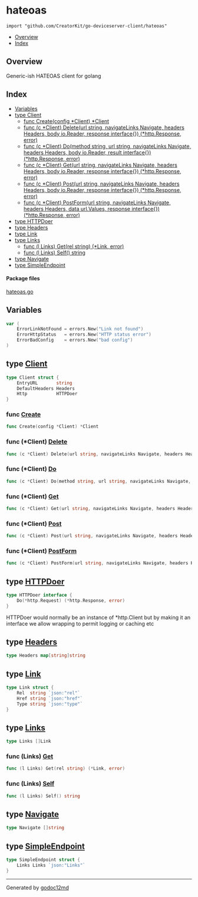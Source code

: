 

# hateoas
`import "github.com/CreatorKit/go-deviceserver-client/hateoas"`

* [Overview](#pkg-overview)
* [Index](#pkg-index)

## <a name="pkg-overview">Overview</a>
Generic-ish HATEOAS client for golang




## <a name="pkg-index">Index</a>
* [Variables](#pkg-variables)
* [type Client](#Client)
  * [func Create(config *Client) *Client](#Create)
  * [func (c *Client) Delete(url string, navigateLinks Navigate, headers Headers, body io.Reader, response interface{}) (*http.Response, error)](#Client.Delete)
  * [func (c *Client) Do(method string, url string, navigateLinks Navigate, headers Headers, body io.Reader, result interface{}) (*http.Response, error)](#Client.Do)
  * [func (c *Client) Get(url string, navigateLinks Navigate, headers Headers, body io.Reader, response interface{}) (*http.Response, error)](#Client.Get)
  * [func (c *Client) Post(url string, navigateLinks Navigate, headers Headers, body io.Reader, response interface{}) (*http.Response, error)](#Client.Post)
  * [func (c *Client) PostForm(url string, navigateLinks Navigate, headers Headers, data url.Values, response interface{}) (*http.Response, error)](#Client.PostForm)
* [type HTTPDoer](#HTTPDoer)
* [type Headers](#Headers)
* [type Link](#Link)
* [type Links](#Links)
  * [func (l Links) Get(rel string) (*Link, error)](#Links.Get)
  * [func (l Links) Self() string](#Links.Self)
* [type Navigate](#Navigate)
* [type SimpleEndpoint](#SimpleEndpoint)


#### <a name="pkg-files">Package files</a>
[hateoas.go](https://github.com/CreatorKit/go-deviceserver-client/blob/master/hateoas/hateoas.go) 



## <a name="pkg-variables">Variables</a>
``` go
var (
    ErrorLinkNotFound = errors.New("Link not found")
    ErrorHttpStatus   = errors.New("HTTP status error")
    ErrorBadConfig    = errors.New("bad config")
)
```



## <a name="Client">type</a> [Client](https://github.com/CreatorKit/go-deviceserver-client/blob/master/hateoas/hateoas.go#L59)
``` go
type Client struct {
    EntryURL       string
    DefaultHeaders Headers
    Http           HTTPDoer
}
```






### <a name="Create">func</a> [Create](https://github.com/CreatorKit/go-deviceserver-client/blob/master/hateoas/hateoas.go#L65)
``` go
func Create(config *Client) *Client
```




### <a name="Client.Delete">func</a> (\*Client) [Delete](https://github.com/CreatorKit/go-deviceserver-client/blob/master/hateoas/hateoas.go#L159)
``` go
func (c *Client) Delete(url string, navigateLinks Navigate, headers Headers, body io.Reader, response interface{}) (*http.Response, error)
```



### <a name="Client.Do">func</a> (\*Client) [Do](https://github.com/CreatorKit/go-deviceserver-client/blob/master/hateoas/hateoas.go#L82)
``` go
func (c *Client) Do(method string, url string, navigateLinks Navigate, headers Headers, body io.Reader, result interface{}) (*http.Response, error)
```



### <a name="Client.Get">func</a> (\*Client) [Get](https://github.com/CreatorKit/go-deviceserver-client/blob/master/hateoas/hateoas.go#L143)
``` go
func (c *Client) Get(url string, navigateLinks Navigate, headers Headers, body io.Reader, response interface{}) (*http.Response, error)
```



### <a name="Client.Post">func</a> (\*Client) [Post](https://github.com/CreatorKit/go-deviceserver-client/blob/master/hateoas/hateoas.go#L147)
``` go
func (c *Client) Post(url string, navigateLinks Navigate, headers Headers, body io.Reader, response interface{}) (*http.Response, error)
```



### <a name="Client.PostForm">func</a> (\*Client) [PostForm](https://github.com/CreatorKit/go-deviceserver-client/blob/master/hateoas/hateoas.go#L151)
``` go
func (c *Client) PostForm(url string, navigateLinks Navigate, headers Headers, data url.Values, response interface{}) (*http.Response, error)
```



## <a name="HTTPDoer">type</a> [HTTPDoer](https://github.com/CreatorKit/go-deviceserver-client/blob/master/hateoas/hateoas.go#L55)
``` go
type HTTPDoer interface {
    Do(*http.Request) (*http.Response, error)
}
```
HTTPDoer would normally be an instance of *http.Client but
by making it an interface we allow wrapping to permit
logging or caching etc










## <a name="Headers">type</a> [Headers](https://github.com/CreatorKit/go-deviceserver-client/blob/master/hateoas/hateoas.go#L46)
``` go
type Headers map[string]string
```









## <a name="Link">type</a> [Link](https://github.com/CreatorKit/go-deviceserver-client/blob/master/hateoas/hateoas.go#L20)
``` go
type Link struct {
    Rel  string `json:"rel"`
    Href string `json:"href"`
    Type string `json:"type"`
}
```









## <a name="Links">type</a> [Links](https://github.com/CreatorKit/go-deviceserver-client/blob/master/hateoas/hateoas.go#L26)
``` go
type Links []Link
```









### <a name="Links.Get">func</a> (Links) [Get](https://github.com/CreatorKit/go-deviceserver-client/blob/master/hateoas/hateoas.go#L28)
``` go
func (l Links) Get(rel string) (*Link, error)
```



### <a name="Links.Self">func</a> (Links) [Self](https://github.com/CreatorKit/go-deviceserver-client/blob/master/hateoas/hateoas.go#L37)
``` go
func (l Links) Self() string
```



## <a name="Navigate">type</a> [Navigate](https://github.com/CreatorKit/go-deviceserver-client/blob/master/hateoas/hateoas.go#L45)
``` go
type Navigate []string
```









## <a name="SimpleEndpoint">type</a> [SimpleEndpoint](https://github.com/CreatorKit/go-deviceserver-client/blob/master/hateoas/hateoas.go#L48)
``` go
type SimpleEndpoint struct {
    Links Links `json:"Links"`
}
```













- - -
Generated by [godoc12md](http://godoc.org/github.com/davecheney/godoc2md)
